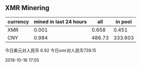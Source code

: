 ## XMR Minering

|currency|mined in last 24 hours|all|in pool|
|---|---|---|---|
|XMR|0.001|0.658|0.451|
|CNY|0.984|486.73|333.603|

今日美元对人民币 6.92	今日xmr对人民币739.15


2018-10-16 17:05